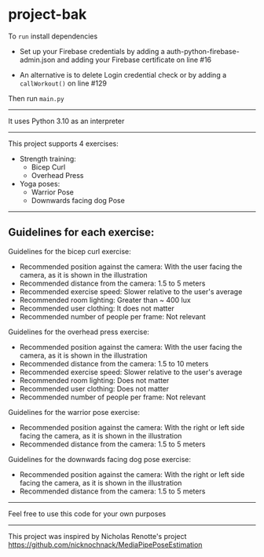 # project-bak

To `run` install dependencies

  - Set up your Firebase credentials by adding a auth-python-firebase-admin.json and adding your Firebase certificate on line #16

  - An alternative is to delete Login credential check or by adding a `callWorkout()` on line #129

Then run `main.py`

-----

It uses Python 3.10 as an interpreter

-----

This project supports 4 exercises:

- Strength training:
  - Bicep Curl
  - Overhead Press
- Yoga poses:
  - Warrior Pose
  - Downwards facing dog Pose

-----

## Guidelines for each exercise:

Guidelines for the bicep curl exercise:

- Recommended position against the camera: With the user facing the camera, as it is shown in the illustration
- Recommended distance from the camera: 1.5 to 5 meters
- Recommended exercise speed: Slower relative to the user's average
- Recommended room lighting: Greater than ~ 400 lux
- Recommended user clothing: It does not matter
- Recommended number of people per frame: Not relevant



Guidelines for the overhead press exercise:

- Recommended position against the camera: With the user facing the camera, as it is shown in the illustration
- Recommended distance from the camera: 1.5 to 10 meters
- Recommended exercise speed: Slower relative to the user's average
- Recommended room lighting: Does not matter
- Recommended user clothing: Does not matter
- Recommended number of people per frame: Not relevant



Guidelines for the warrior pose exercise:

- Recommended position against the camera: With the right or left side facing the camera, as it is shown in the illustration
- Recommended distance from the camera: 1.5 to 5 meters



Guidelines for the downwards facing dog pose exercise:

- Recommended position against the camera: With the right or left side facing the camera, as it is shown in the illustration
- Recommended distance from the camera: 1.5 to 5 meters

-----

Feel free to use this code for your own purposes

-----

This project was inspired by Nicholas Renotte's project https://github.com/nicknochnack/MediaPipePoseEstimation
